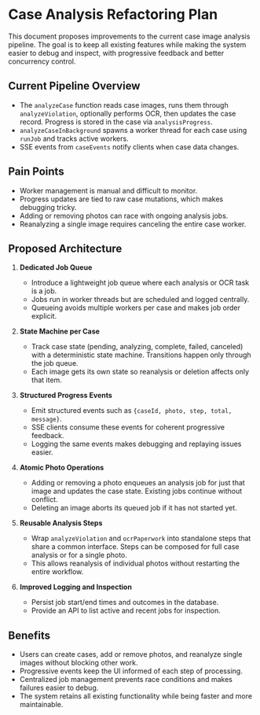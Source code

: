 # Case Analysis Refactoring Plan

This document proposes improvements to the current case image analysis pipeline.
The goal is to keep all existing features while making the system easier to debug
and inspect, with progressive feedback and better concurrency control.

## Current Pipeline Overview
- The `analyzeCase` function reads case images, runs them through `analyzeViolation`,
  optionally performs OCR, then updates the case record. Progress is stored in the
  case via `analysisProgress`.
- `analyzeCaseInBackground` spawns a worker thread for each case using
  `runJob` and tracks active workers.
- SSE events from `caseEvents` notify clients when case data changes.

## Pain Points
- Worker management is manual and difficult to monitor.
- Progress updates are tied to raw case mutations, which makes debugging tricky.
- Adding or removing photos can race with ongoing analysis jobs.
- Reanalyzing a single image requires canceling the entire case worker.

## Proposed Architecture
1. **Dedicated Job Queue**
   - Introduce a lightweight job queue where each analysis or OCR task is a job.
   - Jobs run in worker threads but are scheduled and logged centrally.
   - Queueing avoids multiple workers per case and makes job order explicit.

2. **State Machine per Case**
   - Track case state (pending, analyzing, complete, failed, canceled) with a
     deterministic state machine. Transitions happen only through the job queue.
   - Each image gets its own state so reanalysis or deletion affects only that
     item.

3. **Structured Progress Events**
   - Emit structured events such as `{caseId, photo, step, total, message}`.
   - SSE clients consume these events for coherent progressive feedback.
   - Logging the same events makes debugging and replaying issues easier.

4. **Atomic Photo Operations**
   - Adding or removing a photo enqueues an analysis job for just that image
     and updates the case state. Existing jobs continue without conflict.
   - Deleting an image aborts its queued job if it has not started yet.

5. **Reusable Analysis Steps**
   - Wrap `analyzeViolation` and `ocrPaperwork` into standalone steps that share
     a common interface. Steps can be composed for full case analysis or for a
     single photo.
   - This allows reanalysis of individual photos without restarting the entire
     workflow.

6. **Improved Logging and Inspection**
   - Persist job start/end times and outcomes in the database.
   - Provide an API to list active and recent jobs for inspection.

## Benefits
- Users can create cases, add or remove photos, and reanalyze single images
  without blocking other work.
- Progressive events keep the UI informed of each step of processing.
- Centralized job management prevents race conditions and makes failures easier
  to debug.
- The system retains all existing functionality while being faster and more
  maintainable.

